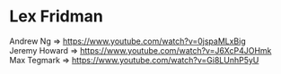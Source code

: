 # Lex Fridman 
Andrew Ng => https://www.youtube.com/watch?v=0jspaMLxBig <br/>
Jeremy Howard => https://www.youtube.com/watch?v=J6XcP4JOHmk <br/>Max Tegmark => https://www.youtube.com/watch?v=Gi8LUnhP5yU <br/>